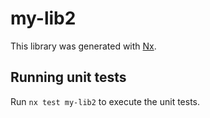 # my-lib2

This library was generated with [Nx](https://nx.dev).

## Running unit tests

Run `nx test my-lib2` to execute the unit tests.
